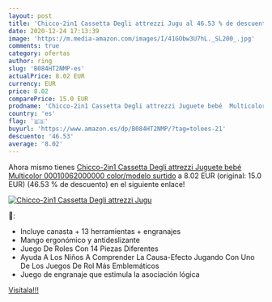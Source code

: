 ```yaml
---
layout: post
title: 'Chicco-2in1 Cassetta Degli attrezzi Jugu al 46.53 % de descuento'
date: 2020-12-24 17:13:39
image: 'https://m.media-amazon.com/images/I/41GObw3U7hL._SL200_.jpg'
comments: true
category: ofertas
author: ring
slug: 'B084HT2NMP-es'
actualPrice: 8.02 EUR
currency: EUR
price: 8.02
comparePrice: 15.0 EUR
prodname: 'Chicco-2in1 Cassetta Degli attrezzi Juguete bebé  Multicolor  00010062000000    color/modelo surtido'
country: 'es'
flag: '🇪🇸'
buyurl: 'https://www.amazon.es/dp/B084HT2NMP/?tag=tolees-21'
descuento: '46.53'
average: '8.02'
---
```


Ahora mismo tienes [Chicco-2in1 Cassetta Degli attrezzi Juguete bebé  Multicolor  00010062000000    color/modelo surtido](https://www.amazon.es/dp/B084HT2NMP/?tag=tolees-21) a 8.02 EUR (original: 15.0 EUR) (46.53 %  de descuento) en el siguiente enlace!

[![Chicco-2in1 Cassetta Degli attrezzi Jugu](https://m.media-amazon.com/images/I/41GObw3U7hL._SL200_.jpg)](https://www.amazon.es/dp/B084HT2NMP/?tag=tolees-21)

🔎:

- Incluye canasta + 13 herramientas + engranajes
- Mango ergonómico y antideslizante
- Juego De Roles Con 14 Piezas Diferentes
- Ayuda A Los Niños A Comprender La Causa-Efecto Jugando Con Uno De Los Juegos De Rol Más Emblemáticos
- Juego de engranaje que estimula la asociación lógica

[Visítala!!!](https://www.amazon.es/dp/B084HT2NMP/?tag=tolees-21)
